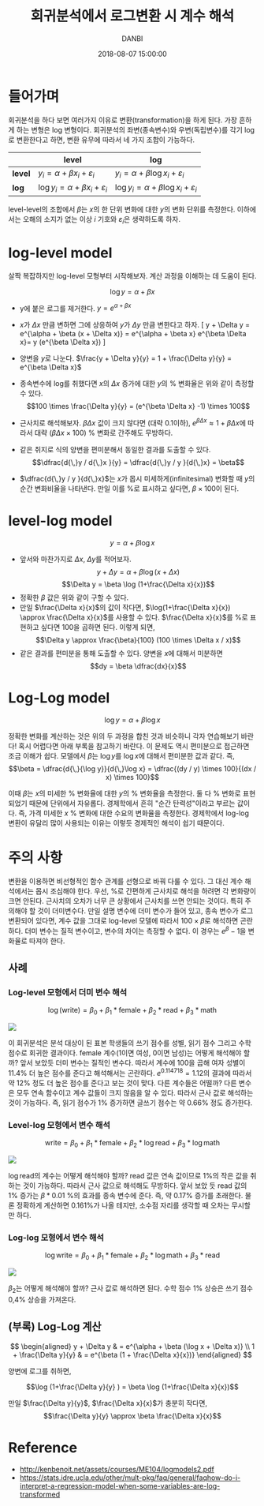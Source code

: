 ﻿---
layout: post
title: "회귀분석에서 로그변환 시 계수 해석"
date: 2018-08-07 15:00:00
categories: Study
author : DANBI
cover: "/assets/statistics.jpg"
---

# 들어가며

회귀분석을 하다 보면 여러가지 이유로 변환(transformation)을 하게 된다. 가장 흔하게 하는 변형은 log 변형이다. 회귀분석의 좌변(종속변수)와 우변(독립변수)를 각기 log로 변환한다고 하면, 변환 유무에 따라서 네 가지 조합이 가능하다. 

|  |level  | log |
|--|--|--|
|**level** | $y_i = \alpha + \beta x_i + \varepsilon_i$ | $y_i = \alpha + \beta \log x_i + \varepsilon_i$ |
|**log** | $\log y_i = \alpha + \beta x_i + \varepsilon_i$ | $\log y_i = \alpha + \beta \log x_i + \varepsilon_i$

level-level의 조합에서 $\beta$는 $x$의 한 단위 변화에 대한 $y$의 변화 단위를 측정한다. 이하에서는 오해의 소지가 없는 이상 $i$ 기호와 $\varepsilon_i$은 생략하도록 하자. 

# log-level model 

살짝 복잡하지만 log-level 모형부터 시작해보자. 계산 과정을 이해하는 데 도움이 된다. 

$$\log y = \alpha + \beta x$$

* y에 붙은 로그를 제거한다. $y = e^{\alpha + \beta x}$ 
* $x$가 $\Delta x$ 만큼 변하면 그에 상응하여 $y$가 $\Delta y$ 만큼 변한다고 하자. 
   \[ y + \Delta y = e^{\alpha + \beta (x + \Delta x)} = e^{\alpha + \beta x} e^{\beta \Delta x}= y (e^{\beta \Delta x}) \]
*  양변을 $y$로 나눈다. $\frac{y + \Delta y}{y} =  1 + \frac{\Delta y}{y} = e^{\beta \Delta x}$
 * 종속변수에 log를 취했다면 $x$의 $\Delta x$ 증가에 대한 $y$의 % 변화율은 위와 같이 측정할 수 있다. 
   $$100 \times \frac{\Delta y}{y} = (e^{\beta \Delta x} -1) \times 100$$

* 근사치로 해석해보자. $\beta \Delta x$ 값이 크지 않다면 (대략 0.1이하), $e^{\beta \Delta x} \approx 1 + \beta \Delta x$에 따라서 대략 $(\beta \Delta x \times 100)$ % 변화로 간주해도 무방하다. 

* 같은 취지로 식의 양변을 편미분해서 동일한 결과를 도출할 수 있다.  
$$\dfrac{d{\,}y / d{\,}x }{y} = \dfrac{d{\,}y / y }{d{\,}x} = \beta$$
*  $\dfrac{d{\,}y / y }{d{\,}x}$는 $x$가 몹시 미세하게(infinitesimal) 변화할 때 $y$의 순간 변화비율을 나타낸다. 만일 이를 %로 표시하고 싶다면, $\beta \times 100$이 된다. 

# level-log model 

$$y = \alpha + \beta \log x$$

* 앞서와 마찬가지로 $\Delta x$, $\Delta y$를 적어보자.  
  $$y + \Delta y = \alpha + \beta \log (x + \Delta x)$$ $$\Delta y = \beta \log (1+\frac{\Delta x}{x})$$
* 정확한 $\beta$ 값은 위와 같이 구할 수 있다. 
* 만일 $\frac{\Delta x}{x}$의 값이 작다면, $\log(1+\frac{\Delta x}{x}) \approx \frac{\Delta x}{x}$를 사용할 수 있다. $\frac{\Delta x}{x}$를 %로 표현하고 싶다면 100을 곱하면 된다. 이렇게 되면, 
$$\Delta y \approx \frac{\beta}{100} (100 \times \Delta x / x)$$
* 같은 결과를 편미분을 통해 도출할 수 있다. 양변을 $x$에 대해서 미분하면 
 $$dy = \beta \dfrac{dx}{x}$$ 

# Log-Log model 

$$\log y = \alpha + \beta \log x$$

정확한 변화를 계산하는 것은 위의 두 과정을 합친 것과 비슷하니 각자 연습해보기 바란다! 혹시 어렵다면 아래 부록을 참고하기 바란다. 이 문제도 역시 편미분으로 접근하면 조금 이해가 쉽다. 모델에서 $\beta$는 $\log y$를 $\log x$에 대해서 편미분한 값과 같다. 즉,  
$$\beta = \dfrac{d{\,}{\log y}}{d{\,}\log x}  = \dfrac{(dy / y) \times 100}{(dx / x) \times 100}$$

이때  $\beta$는 $x$의 미세한 % 변화율에 대한 $y$의 % 변화율을 측정한다. 둘 다 % 변화로 표현되었기 때문에 단위에서 자유롭다. 경제학에서 흔히 "순간 탄력성"이라고 부르는 값이다. 즉, 가격 미세한 $x$ % 변화에 대한 수요의 변화율을 측정한다. 경제학에서 log-log 변환이 유달리 많이 사용되는 이유는 이렇듯 경제적인 해석이 쉽기 때문이다.

# 주의 사항 

변환을 이용하면 비선형적인 함수 관계를 선형으로 바꿔 다룰 수 있다. 그 대신 계수 해석에서는 몹시 조심해야 한다. 우선, %로 간편하게 근사치로 해석을 하려면 각 변화량이 크면 안된다. 근사치의 오차가 너무 큰 상황에서 근사치를 쓰면 안되는 것이다. 특히 주의해야 할 것이 더미변수다. 만일 설명 변수에 더미 변수가 들어 있고, 종속 변수가 로그 변환되어 있다면, 계수 값을 그대로 log-level 모델에 따라서 $100 \times \beta$로 해석하면 곤란하다. 더미 변수는 질적 변수이고, 변수의 차이는 측정할 수 없다. 이 경우는 $e^{\beta} -1$을 변화율로 따져야 한다. 

## 사례 

### Log-level 모형에서 더미 변수 해석 

$$\log(\text{write}) = \beta_0 + \beta_1 * \text{female} + \beta_2 * \text{read} + \beta_3 * \text{math} $$

![](asset/study/logwithlevel/reg_0.PNG)

이 회귀분석은 분석 대상이 된 표본 학생들의 쓰기 점수를 성별, 읽기 점수 그리고 수학 점수로 회귀한 결과이다. female 계수(1이면 여성, 0이면 남성)는 어떻게 해석해야 할까? 앞서 보았듯 더미 변수는 질적인 변수다. 따라서 계수에 100을 곱해 여자 성별이 11.4% 더 높은 점수를 준다고 해석해서는 곤란하다. $e^{0.114718} = 1.12$의 결과에 따라서 약 12% 정도 더 높은 점수를 준다고 보는 것이 맞다. 다른 계수들은 어떨까? 다른 변수은 모두 연속 함수이고 계수 값들이 크지 않음을 알 수 있다. 따라서 근사 값로 해석하는 것이 가능하다. 즉, 읽기 점수가 1% 증가하면 글쓰기 점수는 약 0.66% 정도 증가한다. 

### Level-log  모형에서 변수 해석 

$$\text{write} = \beta_0 + \beta_1 * \text{female} + \beta_2 * \log \text{read} + \beta_3 * \log \text{math} $$

![](asset/study/logwithlevel/reg_1.PNG)

$\log \text{read}$의 계수는 어떻게 해석해야 할까? read 값은 연속 값이므로 1%의 작은 값을 취하는 것이 가능하다. 따라서 근사 값으로 해석해도 무방하다. 앞서 보았 듯 read 값의 1% 증가는 $\beta * 0.01$ %의 효과를 종속 변수에 준다. 즉, 약 0.17% 증가를 초래한다. 물론 정확하게 계산하면 0.161%가 나올 테지만, 소수점 자리를 생각할 때 오차는 무시할 만 하다. 

### Log-log  모형에서 변수 해석 

$$\log \text{write} = \beta_0 + \beta_1 * \text{female} + \beta_2 * \log \text{math} +\beta_3 *\text{read} $$

![](asset/study/logwithlevel/reg_2.PNG)

$\beta_2$는 어떻게 해석해야 할까? 근사 값로 해석하면 된다. 수학 점수 1% 상승은 쓰기 점수 0,4% 상승을 가져온다. 

## (부록) Log-Log 계산 

$$
\begin{aligned}
y + \Delta y & = e^{\alpha + \beta (\log x + \Delta x)} \\
1 + \frac{\Delta y}{y} & = e^{\beta (1 + \frac{\Delta x}{x})}
\end{aligned}
$$

양변에 로그를 취하면, 

$$\log (1+\frac{\Delta y}{y} ) = \beta \log (1+\frac{\Delta x}{x})$$

만일 $\frac{\Delta y}{y}$, $\frac{\Delta x}{x}$가 충분히 작다면, 
$$\frac{\Delta y}{y}  \approx \beta \frac{\Delta x}{x}$$

# Reference 

* http://kenbenoit.net/assets/courses/ME104/logmodels2.pdf
* https://stats.idre.ucla.edu/other/mult-pkg/faq/general/faqhow-do-i-interpret-a-regression-model-when-some-variables-are-log-transformed

